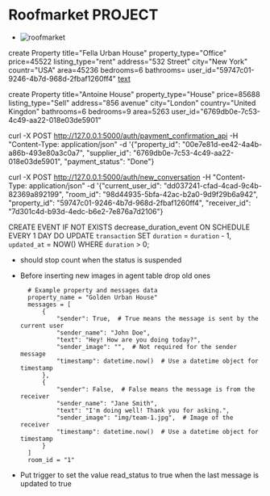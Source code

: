 # Roofmarket PROJECT
 
* ![roofmarket](https://encrypted-tbn0.gstatic.com/images?q=tbn:ANd9GcQ5VW1Zz5XXfcM3il2w1HcQUiq37zh-aaUyUQ&s)



create Property title="Fella Urban House" property_type="Office" price=45522 listing_type="rent" address="532 Street" city="New York" countr="USA" area=45236 bedrooms=6 bathrooms= user_id="59747c01-9246-4b7d-968d-2fbaf1260ff4"
[text](<../Archive/last one/property_listing.html>)


create Property title="Antoine House" property_type="House" price=85688 listing_type="Sell" address="856 avenue" city="London" country="United Kingdon" bathrooms=6 bedrooms=9 area=5263 user_id="6769db0e-7c53-4c49-aa22-018e03de5901"



curl -X POST http://127.0.0.1:5000/auth/payment_confirmation_api -H "Content-Type: application/json"      -d '{"property_id": "00e7e81d-ee42-4a4b-a86b-493e80a3c0a7", "supplier_id": "6769db0e-7c53-4c49-aa22-018e03de5901", "payment_status": "Done"}

curl -X POST http://127.0.0.1:5000/auth/new_conversation -H "Content-Type: application/json"      -d '{"current_user_id": "dd037241-cfad-4cad-9c4b-82369a892199", "room_id": "98d44935-5bfa-42ac-b2a0-9d9f29b6a942", "property_id": "59747c01-9246-4b7d-968d-2fbaf1260ff4", "receiver_id": "7d301c4d-b93d-4edc-b6e2-7e876a7d2106"}

CREATE EVENT IF NOT EXISTS decrease_duration_event
ON SCHEDULE EVERY 1 DAY
DO
  UPDATE `transaction`
  SET `duration` = `duration` - 1,
      `updated_at` = NOW()
  WHERE `duration` > 0;
* should stop count when the status is suspended
* Before inserting new images in agent table drop old ones


        # Example property and messages data
        property_name = "Golden Urban House"
        messages = [
            {
                "sender": True,  # True means the message is sent by the current user
                "sender_name": "John Doe",
                "text": "Hey! How are you doing today?",
                "sender_image": "",  # Not required for the sender message
                "timestamp": datetime.now()  # Use a datetime object for timestamp
            },
            {
                "sender": False,  # False means the message is from the receiver
                "sender_name": "Jane Smith",
                "text": "I'm doing well! Thank you for asking.",
                "sender_image": "img/team-1.jpg",  # Image of the receiver
                "timestamp": datetime.now()  # Use a datetime object for timestamp
            }
        ]
        room_id = "1"

* Put trigger to set the value read_status to true when the last message is updated to true 